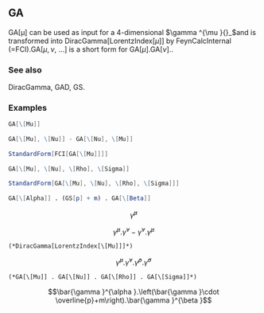 ##  GA 

GA[μ] can be used as input for a 4-dimensional $\gamma ^{\mu }{}_$and is transformed into DiracGamma[LorentzIndex[$\mu$]] by FeynCalcInternal (=FCI).GA[$\mu ,\nu ,$ ...] is a short form for GA[$\mu$].GA[$\nu$]..

###  See also 

DiracGamma, GAD, GS.

###  Examples 

```mathematica
GA[\[Mu]] 
 
GA[\[Mu], \[Nu]] - GA[\[Nu], \[Mu]] 
 
StandardForm[FCI[GA[\[Mu]]]] 
 
GA[\[Mu], \[Nu], \[Rho], \[Sigma]] 
 
StandardForm[GA[\[Mu], \[Nu], \[Rho], \[Sigma]]] 
 
GA[\[Alpha]] . (GS[p] + m) . GA[\[Beta]]
```

$$\bar{\gamma }^{\mu }$$

$$\bar{\gamma }^{\mu }.\bar{\gamma }^{\nu }-\bar{\gamma }^{\nu }.\bar{\gamma }^{\mu }$$

```
(*DiracGamma[LorentzIndex[\[Mu]]]*)
```

$$\bar{\gamma }^{\mu }.\bar{\gamma }^{\nu }.\bar{\gamma }^{\rho }.\bar{\gamma }^{\sigma }$$

```
(*GA[\[Mu]] . GA[\[Nu]] . GA[\[Rho]] . GA[\[Sigma]]*)
```

$$\bar{\gamma }^{\alpha }.\left(\bar{\gamma }\cdot \overline{p}+m\right).\bar{\gamma }^{\beta }$$